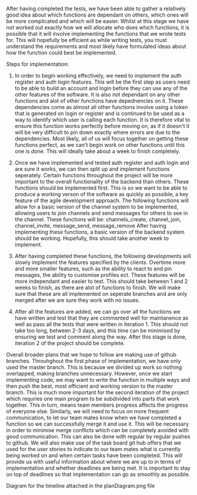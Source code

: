 After having completed the tests, we have been able to gather a relatively good
idea about which functions are dependant on others, which ones will be more 
complicated and which will be easier. Whilst at this stage we have not worked 
out exactly how we will allocate who does which functions, it is possible that
it will involve implementing the functions that we wrote tests for. This will 
hopefully be efficient as while writing tests, you must understand the 
requirements and most likely have formulated ideas about how the function could 
best be implemented.

Steps for implementation:
1) In order to begin working effectively, we need to implement the auth register
and auth login features. This will be the first step as users need to be able to 
build an account and login before they can use any of the other features of the
software. It is also not dependant on any other functions and alot of other 
functions have depednencies on it. These dependencies come as almost all other
functions involve using a token that is generated on login or register and is 
continued to be used as a way to identify which user is calling each function.
It is therefore vital to ensure this function works perfectly before moving on,
as if it doesn't it will be very difficult to pin down exactly where errors are
due to the dependencies. Most likely, all of us will focus together on getting
these functions perfect, as we can't begin work on other functions until this
one is done. This will ideally take about a week to finish completely.

2) Once we have implemented and tested auth register and auth login and are sure
it works, we can then split up and implement functions seperately. Certain 
functions throughout the project will be more important to the overall functionality 
of the backend than others. These functions should be implemented first. This is so we 
want to be able to produce a working verson of the software as quickly as possible,
a key feature of the agile development approach. The following functions will allow
for a basic version of the channel system to be implemented, allowing users to join 
channels and send messages for others to see in the channel.
These functions will be:
channels_create, channel_join, channel_invite, message_send, message_remove
After having implementing these functions, a basic version of the backend system 
should be working. Hopefully, this should take another week to implement.

3) After having completed these functions, the following developments will slowly
implement the features specified by the clients. Overtime more and more smaller features, 
such as the ability to react to and pin messages, the ability to customise profiles
ect. These features will be more independant and easier to test. This should take between
1 and 2 weeks to finish, as there are alot of functions to finish. We will make sure that 
these are all implemented on seperate branches and are only merged after we are sure they 
work with no issues.

4) After all the features are added, we can go over all the functions we have written and
test that they are commented well for maintanence as well as pass all the tests that were 
written in iteration 1. This should not take too long, between 2-3 days, and this time can 
be minimised by ensuring we test and comment along the way. After this stage is done,
iteration 2 of the project should be complete. 

Overall broader plans that we hope to follow are making use of github branches.
Throuhghout the first phase of implementation, we have only used the master branch. 
This is because we divided up work so nothing overlapped, making branches unnecessary.
However, once we start implementing code, we may want to write the function in multiple ways
and then push the best, most efficient and working version to the master branch. This is
much more important for the second iteration of the project which requries one main program
to be subdivided into parts that work together. This in turn, means team members progress 
affects the progress of everyone else.
Similarly, we will need to focus on more frequent communication, to let our team mates know
when we have completed a function so we can successfully merge it and use it. This will be 
necessary in order to minimise merge conflicts which can be completely avoided with good 
communication. This can also be done with regular by regular pushes to github.
We will also make use of the task board git hub offers that we used for the user stories
to indicate to our team mates what is currently being worked on and when certain tasks
have been completed. This will provide us with useful information about where we are up to 
in terms of implementation and whether deadlines are being met. It is important to stay on
top of deadlines so that implementation can go as smoothly as possible.

Diagram for the timeline attached in the planDiagram.png file
